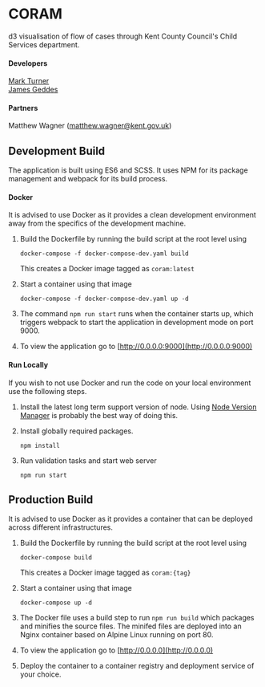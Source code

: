 # CORAM
d3 visualisation of flow of cases through Kent County Council's Child Services department.

#### Developers

[Mark Turner](https://github.com/markdturner)  
[James Geddes](https://github.com/triangle-man)  

#### Partners

Matthew Wagner (matthew.wagner@kent.gov.uk)

## Development Build

The application is built using ES6 and SCSS. It uses NPM for its package management and webpack for its build process.

#### Docker

It is advised to use Docker as it provides a clean development environment away from the specifics of the development machine.

1. Build the Dockerfile by running the build script at the root level using

    ```
    docker-compose -f docker-compose-dev.yaml build
    ```

    This creates a Docker image tagged as `coram:latest`

2. Start a container using that image

    ```
    docker-compose -f docker-compose-dev.yaml up -d
    ```

3. The command `npm run start` runs when the container starts up, which triggers webpack to start the application in development mode on port 9000.

4. To view the application go to [http://0.0.0.0:9000](http://0.0.0.0:9000)
   
#### Run Locally

If you wish to not use Docker and run the code on your local environment use the following steps.

1. Install the latest long term support version of node. Using [Node Version Manager](https://github.com/creationix/nvm) is probably the best way of doing this.

2. Install globally required packages. 
    
    ```
    npm install
    ``` 
    
3. Run validation tasks and start web server

    ```
    npm run start
    ```

## Production Build

It is advised to use Docker as it provides a container that can be deployed across different infrastructures.

1. Build the Dockerfile by running the build script at the root level using

    ```
    docker-compose build
    ```

    This creates a Docker image tagged as `coram:{tag}`

2. Start a container using that image

    ```
    docker-compose up -d
    ```

3. The Docker file uses a build step to run `npm run build` which packages and minifies the source files. The minifed files are deployed into an Nginx container based on Alpine Linux running on port 80.

4. To view the application go to [http://0.0.0.0](http://0.0.0.0)

5. Deploy the container to a container registry and deployment service of your choice.
   
